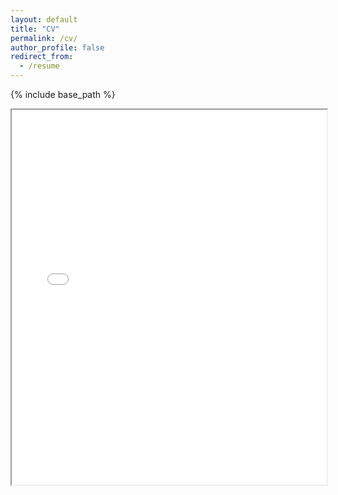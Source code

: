 ```yaml
---
layout: default
title: "CV"
permalink: /cv/
author_profile: false
redirect_from:
  - /resume
---
```


{% include base_path %}

  <iframe src="{{ site.baseurl }}/files/Siddharth_CV_Oct24.pdf" width="100%" height="600px"></iframe>
